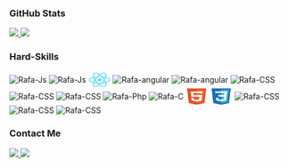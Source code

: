 ### GitHub Stats

<div>
  <a href="https://github.com/Hugoqueiros">
  <img height="180em" src="https://github-readme-stats.vercel.app/api?username=Hugoqueiros&theme=blue-green&include_all_commits=true&count_private=true"/>
  <img height="180em" src="https://github-readme-stats.vercel.app/api/top-langs/?username=Hugoqueiros&layout=compact&langs_count=16&theme=blue-green"/>
  </a>
</div>

### Hard-Skills

<div style="display: inline_block><br>
            <a href="https://github.com/Hugoqueiros">
  <img align="center" alt="Rafa-Js" height="30" width="40" src="https://raw.githubusercontent.com/jmnote/z-icons/master/svg/javascript.svg">                         <img align="center" alt="Rafa-Js" height="30" width="40" src="https://raw.githubusercontent.com/jmnote/z-icons/master/svg/java.svg">
  <img align="center" alt="Rafa-React" height="30" width="40" src="https://raw.githubusercontent.com/devicons/devicon/master/icons/react/react-original.svg">
  <img align="center" alt="Rafa-angular" height="30" width="40" src="https://cdn.jsdelivr.net/gh/devicons/devicon/icons/angularjs/angularjs-original.svg">
  <img align="center" alt="Rafa-angular" height="30" width="40" src="https://cdn.jsdelivr.net/gh/devicons/devicon/icons/typescript/typescript-original.svg" />      
  <img align="center" alt="Rafa-CSS" height="60" width="40" src="https://cdn.jsdelivr.net/gh/devicons/devicon/icons/ionic/ionic-original.svg" />   
  <img align="center" alt="Rafa-CSS" height="60" width="40" src="https://cdn.jsdelivr.net/gh/devicons/devicon/icons/android/android-plain.svg" />
  <img align="center" alt="Rafa-CSS" height="60" width="40" src="https://cdn.jsdelivr.net/gh/devicons/devicon/icons/apple/apple-original.svg" />      
  <img align="center" alt="Rafa-Php" height="30" width="40" src="https://raw.githubusercontent.com/jmnote/z-icons/master/svg/php.svg">
  <img align="center" alt="Rafa-C" height="30" width="40" src="https://raw.githubusercontent.com/jmnote/z-icons/master/svg/csharp.svg">
  <img align="center" alt="Rafa-CSS" height="30" width="40" src="https://raw.githubusercontent.com/devicons/devicon/master/icons/html5/html5-original.svg">  
  <img align="center" alt="Rafa-CSS" height="30" width="40" src="https://raw.githubusercontent.com/devicons/devicon/master/icons/css3/css3-original.svg"> 
  <img align="center" alt="Rafa-CSS" height="100" width="60" src="https://cdn.jsdelivr.net/gh/devicons/devicon/icons/mysql/mysql-original-wordmark.svg" />
  <img align="center" alt="Rafa-CSS" height="100" width="60" src="https://cdn.jsdelivr.net/gh/devicons/devicon/icons/oracle/oracle-original.svg" />
  <img align="center" alt="Rafa-CSS" height="100" width="60" src="https://cdn.jsdelivr.net/gh/devicons/devicon/icons/nodejs/nodejs-original-wordmark.svg" />   
  </a>
                                                                                                                                                                       
</div>

### Contact Me

<div>
  <a href="https://www.linkedin.com/in/hugoqueir%C3%B3s/" target="_blank"><img src="https://img.shields.io/badge/-LinkedIn-%23007785?style=for-the-badge&logo=linkedin&logoColor=white" target="_blank"> </a>
  <a href = "mailto:hugo-_queiros@hotmail.com"><img src="https://img.shields.io/badge/Gmail-D14836?style=for-the-badge&logo=gmail&logoColor=white" target="_blank"> </a>
          

</div>
